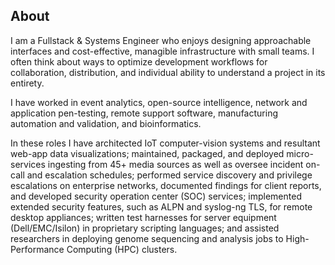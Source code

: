 ## About

<!-- ### Professionally -->
I am a Fullstack & Systems Engineer who enjoys designing approachable interfaces and cost-effective, managible infrastructure with small teams. I often think about ways to optimize development workflows for collaboration, distribution, and individual ability to understand a project in its entirety.  

I have worked in event analytics, open-source intelligence, network and application pen-testing, remote support software, manufacturing automation and validation, and bioinformatics.

In these roles I have architected IoT computer-vision systems and resultant web-app data visualizations; maintained, packaged, and deployed micro-services ingesting from 45+ media sources as well as oversee incident on-call and escalation schedules; performed service discovery and privilege escalations on enterprise networks, documented findings for client reports, and developed security operation center (SOC) services; implemented extended security features, such as ALPN and syslog-ng TLS, for remote desktop appliances; written test harnesses for server equipment (Dell/EMC/Isilon) in proprietary scripting languages; and assisted researchers in deploying genome sequencing and analysis jobs to High-Performance Computing (HPC) clusters.

<!-- ### Supporting Interests
Outside of my professional work, I follow AI ethicists and cooperative energy-tech entities closely. If LLMs (and generative friends) are here to stay, policy and sustainable computate are at the forefront of managing any substantial downsides.

#### Inspirational works and entities
- _Gender shades_ and _Datasheets for Datasets_ by Timnit Gebru et al.
- _Model cards for model reporting_ by Margaret Mitchell et al.
- _On the Dangers of Stochastic Parrots_ by Emily M. Bender et al.
- _Data and Democracy at Work_ by Brishen Rogers
- _Towards a Critical Technical Practice_ and _Surveillance and Capture_ by Philip Agre
- https://leaf.cloud
- https://www.dair-institute.org
- https://start.coop -->
